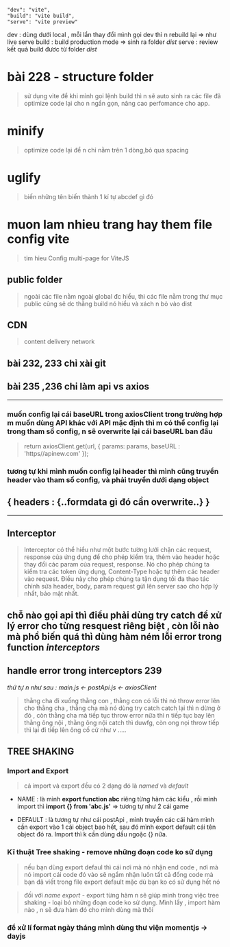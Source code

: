     "dev": "vite",
    "build": "vite build",
    "serve": "vite preview"

dev : dùng dưới local , mỗi lần thay đổi mình gọi dev thì n rebuild lại => như live serve
build : build production mode => sinh ra folder _dist_
serve : review kết quả build đươc từ folder _dist_

# bài 228 - structure folder

> sử dụng vite để khi mình goi lệnh build thì n sẽ auto sinh ra các file đã optimize code lại cho n ngắn gọn, nâng cao perfomance cho app.

# minify

> optimize code lại để n chỉ nằm trên 1 dòng,bỏ qua spacing

# uglify

> biến những tên biến thành 1 kí tự abcdef gì đó

# muon lam nhieu trang hay them file config vite

> tim hieu Config multi-page for ViteJS

## public folder

> ngoài các file nằm ngoài global đc hiểu, thì các file nằm trong thư mục public cũng sẽ dc thằng build nó hiểu và xách n bỏ vào dist

## CDN

> content delivery network

## bài 232, 233 chỉ xài git

## bài 235 ,236 chi làm api vs axios

---

### muốn config lại cái baseURL trong axiosClient trong trường hợp m muốn dùng API khác với API mặc định thì m có thể config lại trong tham số config, n sẽ overwrite lại cái baseURL ban đầu

> return axiosClient.get(url, { params: params, baseURL : 'https//apinew.com' });

### tương tự khi mình muốn config lại header thì mình cũng truyền header vào tham số config, và phải truyền dưới dạng object

## { headers : {..formdata gì đó cần overwrite..} }

---

## Interceptor

> Interceptor có thể hiểu như một bước tường lưới chặn các request, response của ứng dụng để cho phép kiểm tra, thêm vào header hoặc thay đổi các param của request, response. Nó cho phép chúng ta kiểm tra các token ứng dụng, Content-Type hoặc tự thêm các header vào request. Điều này cho phép chúng ta tận dụng tối đa thao tác chỉnh sửa header, body, param request gửi lên server sao cho hợp lý nhất, bảo mật nhất.

## chỗ nào gọi api thì điều phải dùng try catch để xử lý error cho từng resquest riêng biệt , còn lỗi nào mà phổ biến quá thì dùng hàm ném lỗi error trong function _interceptors_

## handle error trong interceptors 239

_thứ tự n như sau : main.js <- postApi.js <- axiosClient_

> thằng cha đi xuống thằng con , thằng con có lỗi thì nó throw error lên cho thằng cha , thằng cha mà nó dùng try catch catch lại thì n dừng ở đó , còn thằng cha mà tiếp tục throw error nữa thì n tiếp tục bay lên thằng ông nội , thằng ông nội catch thì duwfg, còn ong nọi throw tiếp thì lại đi tiếp lên ông cố cứ như v .....

## TREE SHAKING

### Import and Export

> cả import và export đều có 2 dạng đó là _named_ và _default_

- NAME : là mình **export function abc** riêng từng hàm các kiểu , rồi mình import thì **import {} from 'abc.js'**
  => tương tự như 2 cái game

- DEFAULT : là tương tự như cái postApi , mình truyền các cái hàm mình cần export vào 1 cái object bao hết, sau đó mình export default cái tên object đó ra. Import thì k cần dùng dấu ngoặc {} nữa.

### Kĩ thuật Tree shaking - remove những đoạn code ko sử dụng

> nếu bạn dùng export defaul thì cái nơi mà nó nhận end code , nơi mà nó import cái code đó vào sẽ ngầm nhận luôn tất cả đống code mà bạn đã viết trong file export default mặc dù bạn ko có sử dụng hết nó

> đối với _name export_ - export từng hàm n sẽ giúp mình trong việc tree shaking - loại bỏ những đoạn code ko sử dụng.
> Mình lấy , import hàm nào , n sẽ đưa hàm đó cho mình dùng mà thôi

### để xử lí format ngày tháng mình dùng thư viện momentjs -> dayjs

